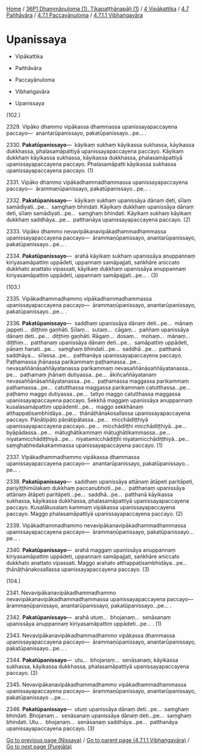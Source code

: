 
[Home](/) / [36P1 Dhammānuloma (1), Tikapaṭṭhānapāḷi (1)](../../../../../36P1.md) / [4 Vipākattika](../../../../4.md) / [4.7 Pañhāvāra](../../../4.7.md) / [4.7.1 Paccayānuloma](../../4.7.1.md) / [4.7.1.1 Vibhaṅgavāra](../4.7.1.1.md)

# Upanissaya

* Vipākattika

* Pañhāvāra

* Paccayānuloma

* Vibhaṅgavāra

* Upanissaya

(102.)

2329\. Vipāko dhammo vipākassa dhammassa upanissayapaccayena paccayo—  anantarūpanissayo, pakatūpanissayo…pe… .

2330\. **Pakatūpanissayo**—  kāyikaṃ sukhaṃ kāyikassa sukhassa, kāyikassa dukkhassa, phalasamāpattiyā upanissayapaccayena paccayo. Kāyikaṃ dukkhaṃ kāyikassa sukhassa, kāyikassa dukkhassa, phalasamāpattiyā upanissayapaccayena paccayo. Phalasamāpatti kāyikassa sukhassa upanissayapaccayena paccayo. (1)

2331\. Vipāko dhammo vipākadhammadhammassa upanissayapaccayena paccayo—  ārammaṇūpanissayo, pakatūpanissayo…pe… .

2332\. **Pakatūpanissayo**—  kāyikaṃ sukhaṃ upanissāya dānaṃ deti, sīlaṃ samādiyati…pe…  saṃghaṃ bhindati. Kāyikaṃ dukkhaṃ upanissāya dānaṃ deti, sīlaṃ samādiyati…pe…  saṃghaṃ bhindati. Kāyikaṃ sukhaṃ kāyikaṃ dukkhaṃ saddhāya…pe…  patthanāya upanissayapaccayena paccayo. (2)

2333\. Vipāko dhammo nevavipākanavipākadhammadhammassa upanissayapaccayena paccayo—  ārammaṇūpanissayo, anantarūpanissayo, pakatūpanissayo…pe… .

2334\. **Pakatūpanissayo**—  arahā kāyikaṃ sukhaṃ upanissāya anuppannaṃ kiriyasamāpattiṃ uppādeti, uppannaṃ samāpajjati, saṅkhāre aniccato dukkhato anattato vipassati, kāyikaṃ dukkhaṃ upanissāya anuppannaṃ kiriyasamāpattiṃ uppādeti, uppannaṃ samāpajjati…pe… . (3)

(103.)

2335\. Vipākadhammadhammo vipākadhammadhammassa upanissayapaccayena paccayo—  ārammaṇūpanissayo, anantarūpanissayo, pakatūpanissayo…pe… .

2336\. **Pakatūpanissayo**—  saddhaṃ upanissāya dānaṃ deti…pe…  mānaṃ jappeti…  diṭṭhiṃ gaṇhāti. Sīlaṃ…  sutaṃ…  cāgaṃ…  paññaṃ upanissāya dānaṃ deti…pe…  diṭṭhiṃ gaṇhāti. Rāgaṃ…  dosaṃ…  mohaṃ…  mānaṃ…  diṭṭhiṃ…  patthanaṃ upanissāya dānaṃ deti…pe…  samāpattiṃ uppādeti, pāṇaṃ hanati…pe…  saṃghaṃ bhindati…pe…  saddhā…pe…  patthanā saddhāya…  sīlassa…pe…  patthanāya upanissayapaccayena paccayo. Paṭhamassa jhānassa parikammaṃ paṭhamassa…pe…  nevasaññānāsaññāyatanassa parikammaṃ nevasaññānāsaññāyatanassa…pe…  paṭhamaṃ jhānaṃ dutiyassa…pe…  ākiñcaññāyatanaṃ nevasaññānāsaññāyatanassa…pe…  paṭhamassa maggassa parikammaṃ paṭhamassa…pe…  catutthassa maggassa parikammaṃ catutthassa…pe…  paṭhamo maggo dutiyassa…pe…  tatiyo maggo catutthassa maggassa upanissayapaccayena paccayo. Sekkhā maggaṃ upanissāya anuppannaṃ kusalasamāpattiṃ uppādenti…pe…  maggo sekkhānaṃ atthappaṭisambhidāya…pe…  ṭhānāṭhānakosallassa upanissayapaccayena paccayo. Pāṇātipāto pāṇātipātassa…pe…  micchādiṭṭhiyā upanissayapaccayena paccayo…pe…  micchādiṭṭhi micchādiṭṭhiyā…pe…  byāpādassa…pe…  mātughātikammaṃ mātughātikammassa…pe…  niyatamicchādiṭṭhiyā…pe…  niyatamicchādiṭṭhi niyatamicchādiṭṭhiyā…pe…  saṃghabhedakakammassa upanissayapaccayena paccayo. (1)

2337\. Vipākadhammadhammo vipākassa dhammassa upanissayapaccayena paccayo—  anantarūpanissayo, pakatūpanissayo…pe… .

2338\. **Pakatūpanissayo**—  saddhaṃ upanissāya attānaṃ ātāpeti paritāpeti, pariyiṭṭhimūlakaṃ dukkhaṃ paccanubhoti…pe…  patthanaṃ upanissāya attānaṃ ātāpeti paritāpeti…pe…  saddhā…pe…  patthanā kāyikassa sukhassa, kāyikassa dukkhassa, phalasamāpattiyā upanissayapaccayena paccayo. Kusalākusalaṃ kammaṃ vipākassa upanissayapaccayena paccayo. Maggo phalasamāpattiyā upanissayapaccayena paccayo. (2)

2339\. Vipākadhammadhammo nevavipākanavipākadhammadhammassa upanissayapaccayena paccayo—  ārammaṇūpanissayo, pakatūpanissayo…pe… .

2340\. **Pakatūpanissayo**—  arahā maggaṃ upanissāya anuppannaṃ kiriyasamāpattiṃ uppādeti, uppannaṃ samāpajjati, saṅkhāre aniccato dukkhato anattato vipassati. Maggo arahato atthappaṭisambhidāya…pe…  ṭhānāṭhānakosallassa upanissayapaccayena paccayo. (3)

(104.)

2341\. Nevavipākanavipākadhammadhammo nevavipākanavipākadhammadhammassa upanissayapaccayena paccayo—  ārammaṇūpanissayo, anantarūpanissayo, pakatūpanissayo…pe… .

2342\. **Pakatūpanissayo**—  arahā utuṃ…  bhojanaṃ…  senāsanaṃ upanissāya anuppannaṃ kiriyasamāpattiṃ uppādeti…pe… . (1)

2343\. Nevavipākanavipākadhammadhammo vipākassa dhammassa upanissayapaccayena paccayo—  ārammaṇūpanissayo, anantarūpanissayo, pakatūpanissayo…pe… .

2344\. **Pakatūpanissayo**—  utu…  bhojanaṃ…  senāsanaṃ, kāyikassa sukhassa, kāyikassa dukkhassa, phalasamāpattiyā upanissayapaccayena paccayo. (2)

2345\. Nevavipākanavipākadhammadhammo vipākadhammadhammassa upanissayapaccayena paccayo—  ārammaṇūpanissayo, anantarūpanissayo, pakatūpanissayo …pe… .

2346\. **Pakatūpanissayo**—  utuṃ upanissāya dānaṃ deti…pe…  saṃghaṃ bhindati. Bhojanaṃ…  senāsanaṃ upanissāya dānaṃ deti…pe…  saṃghaṃ bhindati. Utu…  bhojanaṃ…  senāsanaṃ saddhāya…pe…  patthanāya upanissayapaccayena paccayo. (3)

[Go to previous page (Nissaya)](Nissaya.md) / [Go to parent page (4.7.1.1 Vibhaṅgavāra)](../4.7.1.1.md) / [Go to next page (Purejāta)](Purejata.md)


